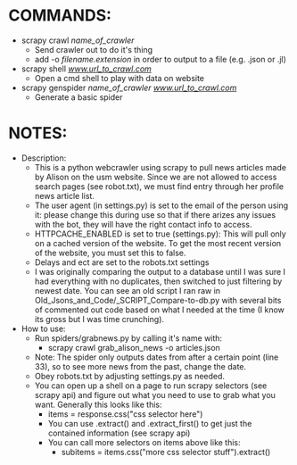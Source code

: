 # COMMANDS:

- scrapy crawl *name_of_crawler*
    - Send crawler out to do it's thing
    - add -o *filename.extension* in order to output to a file (e.g. .json or .jl)
- scrapy shell *www.url_to_crawl.com*
    - Open a cmd shell to play with data on website
- scrapy genspider *name_of_crawler* *www.url_to_crawl.com*
    - Generate a basic spider

# NOTES:

- Description:
    - This is a python webcrawler using scrapy to pull news articles made by Alison on the usm website.  Since we are not allowed to access search pages (see robot.txt), we must find entry through her profile news article list.
    - The user agent (in settings.py) is set to the email of the person using it: please change this during use so that if there arizes any issues with the bot, they will have the right contact info to access.
    - HTTPCACHE_ENABLED is set to true (settings.py): This will pull only on a cached version of the website.  To get the most recent version of the website, you must set this to false.
    - Delays and ect are set to the robots.txt settings
    - I was originally comparing the output to a database until I was sure I had everything with no duplicates, then switched to just filtering by newest date.  You can see an old script I ran raw in Old_Jsons_and_Code/_SCRIPT_Compare-to-db.py with several bits of commented out code based on what I needed at the time (I know its gross but I was time crunching).
- How to use:
    - Run spiders/grabnews.py by calling it's name with:
        - scrapy crawl grab_alison_news -o articles.json
    - Note: The spider only outputs dates from after a certain point (line 33), so to see more news from the past, change the date.
    - Obey robots.txt by adjusting settings.py as needed.  
    - You can open up a shell on a page to run scrapy selectors (see scrapy api) and figure out what you need to use to grab what you want.  Generally this looks like this:
        - items = response.css("css selector here")
        - You can use .extract() and .extract_first() to get just the contained information (see scrapy api)
        - You can call more selectors on items above like this: 
            - subitems = items.css("more css selector stuff").extract()
